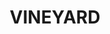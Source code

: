 ---
lastmod: '2025-04-06T06:05:20+00:00'
latitude: -33.663002
layout: suburb
longitude: 150.860258
postcode: '2765'
state: NSW
title: VINEYARD
url: /nsw/vineyard/
---